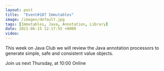 ```yaml
---
layout: post
title:  "Event#187 Immutables"
image: /images/default.jpg
tags: [Immutables, Java, Annotation, Library]
date: 2021-06-15 12:17:55 +0000
video: 
---
```


This week on Java Club we will review the Java annotation processors to generate simple, safe and consistent value objects.

Join us next Thursday, at 10:00 Online

